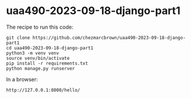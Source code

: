 # uaa490-2023-09-18-django-part1

The recipe to run this code:

```
git clone https://github.com/chezmarcbrown/uaa490-2023-09-18-django-part1
cd uaa490-2023-09-18-django-part1
python3 -m venv venv
source venv/bin/activate
pip install -r requirements.txt
python manage.py runserver
```

In a browser:

```
http://127.0.0.1:8000/hello/
